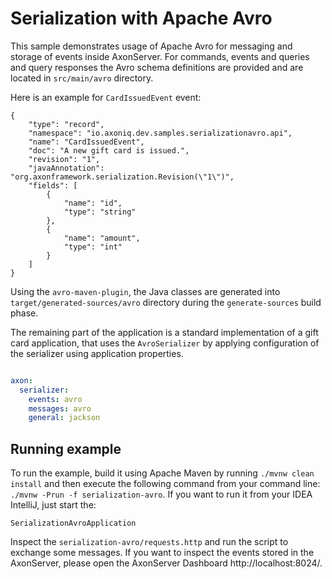 # Serialization with Apache Avro

This sample demonstrates usage of Apache Avro for messaging and storage of events inside AxonServer.
For commands, events and queries and query responses the Avro schema definitions are provided and are located 
in `src/main/avro` directory. 

Here is an example for `CardIssuedEvent` event:

```avroschema
{
    "type": "record",
    "namespace": "io.axoniq.dev.samples.serializationavro.api",
    "name": "CardIssuedEvent",
    "doc": "A new gift card is issued.",
    "revision": "1",
    "javaAnnotation": "org.axonframework.serialization.Revision(\"1\")",
    "fields": [
        {
            "name": "id",
            "type": "string"
        },
        {
            "name": "amount",
            "type": "int"
        }
    ]
}
```

Using the `avro-maven-plugin`, the Java classes are generated into `target/generated-sources/avro` directory 
during the `generate-sources` build phase. 

The remaining part of the application is a standard implementation of a gift card application, that uses the 
`AvroSerializer` by applying configuration of the serializer using application properties.

```yaml

axon:
  serializer:
    events: avro
    messages: avro
    general: jackson

```

## Running example

To run the example, build it using Apache Maven by running `./mvnw clean install` and then execute the following
command from your command line: `./mvnw -Prun -f serialization-avro`.
If you want to run it from your IDEA IntelliJ, just start the:

`SerializationAvroApplication`

Inspect the `serialization-avro/requests.http` and run the script to exchange some messages. If you want to inspect
the events stored in the AxonServer, please open the AxonServer Dashboard http://localhost:8024/.



